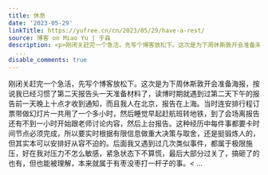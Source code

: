 ```yaml
---
title: 休息
date: '2023-05-29'
linkTitle: https://yufree.cn/cn/2023/05/29/have-a-rest/
source: 博客 on Miao Yu | 于淼
description: <p>刚闭关赶完一个急活，先写个博客放松下。这次是为下周休斯敦开会准备海报，按说我已经习惯了第二天报告头一天准备材料了，读博时期就遇到过第二天下午的报告前一天晚上十点才收到通知，而且我人在北京，报告在上海。当时连安排行程订票带做幻灯片一共用了一个多小时，然后睡觉早起赶航班转地铁，到了会场离报告还有不到一小时开始跟老师讨论内容，然后上台报告。这种经历中每件事都要卡时间节点必须完成，所以要实时根据有限信息做重大决策与取舍，还是挺锻炼人的，但其实本可以安排好从容不迫的。后面我又遇到过几次类似事件，都属于极限施压，好在我对压力不怎么敏感，紧急状态下不算慌，最后大部分过关了，搞砸了的也有，但也能被理解，本来就属于有枣没枣打一杆子的事。<
  ...
disable_comments: true
---
```

<p>刚闭关赶完一个急活，先写个博客放松下。这次是为下周休斯敦开会准备海报，按说我已经习惯了第二天报告头一天准备材料了，读博时期就遇到过第二天下午的报告前一天晚上十点才收到通知，而且我人在北京，报告在上海。当时连安排行程订票带做幻灯片一共用了一个多小时，然后睡觉早起赶航班转地铁，到了会场离报告还有不到一小时开始跟老师讨论内容，然后上台报告。这种经历中每件事都要卡时间节点必须完成，所以要实时根据有限信息做重大决策与取舍，还是挺锻炼人的，但其实本可以安排好从容不迫的。后面我又遇到过几次类似事件，都属于极限施压，好在我对压力不怎么敏感，紧急状态下不算慌，最后大部分过关了，搞砸了的也有，但也能被理解，本来就属于有枣没枣打一杆子的事。< ...